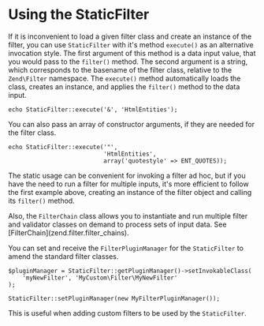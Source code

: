 # Using the StaticFilter

If it is inconvenient to load a given filter class and create an instance of the filter, you can use
`StaticFilter` with it's method `execute()` as an alternative invocation style. The first argument
of this method is a data input value, that you would pass to the `filter()` method. The second
argument is a string, which corresponds to the basename of the filter class, relative to the
`Zend\Filter` namespace. The `execute()` method automatically loads the class, creates an instance,
and applies the `filter()` method to the data input.

``` sourceCode
echo StaticFilter::execute('&', 'HtmlEntities');
```

You can also pass an array of constructor arguments, if they are needed for the filter class.

``` sourceCode
echo StaticFilter::execute('"',
                           'HtmlEntities',
                           array('quotestyle' => ENT_QUOTES));
```

The static usage can be convenient for invoking a filter ad hoc, but if you have the need to run a
filter for multiple inputs, it's more efficient to follow the first example above, creating an
instance of the filter object and calling its `filter()` method.

Also, the `FilterChain` class allows you to instantiate and run multiple filter and validator
classes on demand to process sets of input data. See \[FilterChain\](zend.filter.filter\_chains).

You can set and receive the `FilterPluginManager` for the `StaticFilter` to amend the standard
filter classes.

``` sourceCode
$pluginManager = StaticFilter::getPluginManager()->setInvokableClass(
    'myNewFilter', 'MyCustom\Filter\MyNewFilter'
);

StaticFilter::setPluginManager(new MyFilterPluginManager());
```

This is useful when adding custom filters to be used by the `StaticFilter`.
